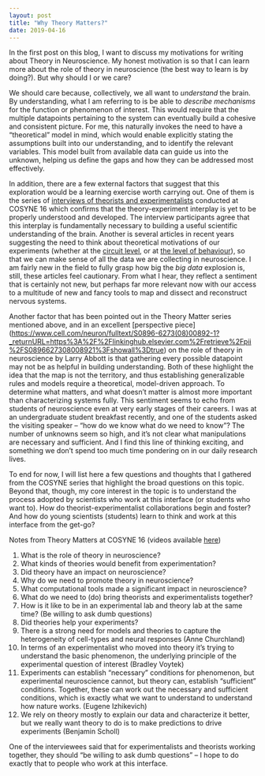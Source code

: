 ```yaml
---
layout: post
title: "Why Theory Matters?"
date: 2019-04-16
---
```

In the first post on this blog, I want to discuss my motivations for writing about Theory in Neuroscience. My honest motivation is so that I can learn more about the role of theory in neuroscience (the best way to learn is by doing?). But why should I or we care?

We should care because, collectively, we all want to _understand_ the brain. By understanding, what I am referring to is be able to _describe mechanisms_ for the function or phenomenon of interest. This would require that the multiple datapoints pertaining to the system can eventually build a cohesive and consistent picture. For me, this naturally invokes the need to have a “theoretical” model in mind, which would enable explicitly stating the assumptions built into our understanding, and to identify the relevant variables. This model built from available data can guide us into the unknown, helping us define the gaps and how they can be addressed most effectively.

In addition, there are a few external factors that suggest that this exploration would be a learning exercise worth carrying out. One of them is the series of [interviews of theorists and experimentalists](http://catniplab.github.io/theory-matters/) conducted at COSYNE 16 which confirms that the theory-experiment interplay is yet to be properly understood and developed. The interview participants agree that this interplay is fundamentally necessary to building a useful scientific understanding of the brain. Another is several articles in recent years suggesting the need to think about theoretical motivations of our experiments (whether at the [circuit level](https://www.nature.com/articles/nn.3043?draft=marketing), or at [the level of behaviour](https://www.sciencedirect.com/science/article/pii/S0896627316310406?via%3Dihub)), so that we can make sense of all the data we are collecting in neuroscience. I am fairly new in the field to fully grasp how big the _big_ _data_ explosion is, still, these articles feel cautionary. From what I hear, they reflect a sentiment that is certainly not new, but perhaps far more relevant now with our access to a multitude of new and fancy tools to map and dissect and reconstruct nervous systems.

Another factor that has been pointed out in the Theory Matter series mentioned above, and in an excellent [perspective piece] (https://www.cell.com/neuron/fulltext/S0896-6273(08)00892-1?_returnURL=https%3A%2F%2Flinkinghub.elsevier.com%2Fretrieve%2Fpii%2FS0896627308008921%3Fshowall%3Dtrue) on the role of theory in neuroscience by Larry Abbott is that gathering every possible datapoint may not be as helpful in building understanding. Both of these highlight the idea that the map is not the territory, and thus establishing generalizable rules and models require a theoretical, model-driven approach. To determine what matters, and what doesn’t matter is almost more important than characterizing systems fully. This sentiment seems to echo from students of neuroscience even at very early stages of their careers. I was at an undergraduate student breakfast recently, and one of the students asked the visiting speaker – “how do we know what do we need to know”? The number of unknowns seem so high, and it’s not clear what manipulations are necessary and sufficient. And I find this line of thinking exciting, and something we don’t spend too much time pondering on in our daily research lives.

To end for now, I will list here a few questions and thoughts that I gathered from the COSYNE series that highlight the broad questions on this topic. Beyond that, though, my core interest in the topic is to understand the process adopted by scientists who work at this interface (or students who want to). How do theorist-experimentalist collaborations begin and foster? And how do young scientists (students) learn to think and work at this interface from the get-go?

Notes from Theory Matters at COSYNE 16 (videos available [here](http://catniplab.github.io/theory-matters/))

<ol>
  <li> What is the role of theory in neuroscience?</li>
  <li> What kinds of theories would benefit from experimentation? </li>
  <li> Did theory have an impact on neuroscience? </li>
  <li> Why do we need to promote theory in neuroscience? </li>
  <li> What computational tools made a significant impact in neuroscience? </li>
  <li> What do we need to (do) bring theorists and experimentalists together? </li>
  <li> How is it like to be in an experimental lab and theory lab at the same time? (Be willing to ask dumb questions) </li>
  <li> Did theories help your experiments? </li>
  <li> There is a strong need for models and theories to capture the heterogeneity of cell-types and neural responses (Anne Churchland)</li>
  <li> In terms of an experimentalist who moved into theory it’s trying to understand the basic phenomenon, the underlying principle of the experimental question of interest (Bradley Voytek) </li>
  <li> Experiments can establish “necessary” conditions for phenomenon, but experimental neuroscience cannot, but theory can, establish “sufficient” conditions. Together, these can work out the necessary and sufficient conditions, which is exactly what we want to understand to understand how nature works. (Eugene Izhikevich) </li>
  <li> We rely on theory mostly to explain our data and characterize it better, but we really want theory to do is to make predictions to drive experiments (Benjamin Scholl) </li>
</ol>
 


One of the interviewees said that for experimentalists and theorists working together, they should “be willing to ask dumb questions” – I hope to do exactly that to people who work at this interface.

